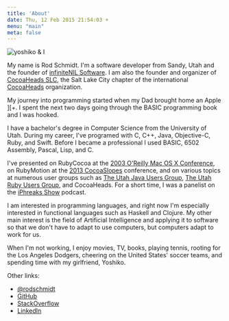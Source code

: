 ```yaml
---
title: 'About'
date: Thu, 12 Feb 2015 21:54:03 +
menu: "main"
meta: false
---
```


![yoshiko & I](/images/yoshiko-me-300x225.jpg "Yoshiko & I")

My name is Rod Schmidt. I'm a software developer from Sandy, Utah and the founder of [infiniteNIL Software](http://www.infinitenil.com). I am also the founder and organizer of [CocoaHeads SLC](https://www.facebook.com/groups/127783123953808/), the Salt Lake City chapter of the international [CocoaHeads](http://www.cocoaheads.org) organization. 

My journey into programming started when my Dad brought home an Apple \]\[+. I spent the next two days going through the BASIC programming book and I was hooked. 

I have a bachelor's degree in Computer Science from the University of Utah. During my career, I've programed with C, C++, Java, Objective-C, Ruby, and Swift. Before I became a professional I used BASIC, 6502 Assembly, Pascal, Lisp, and C. 

I've presented on RubyCocoa at the [2003 O'Reilly Mac OS X Conference](http://conferences.oreillynet.com/cs/macosx2003/view/e_sess/4457), on RubyMotion at the [2013 CocoaSlopes](http://mobileslopes.com/schedule.php) conference, and on various topics at numerous user groups such as [The Utah Java Users Group](http://www.ujug.org), [The Utah Ruby Users Group](http://utruby.org), and CocoaHeads. For a short time, I was a panelist on the [iPhreaks Show](http://iphreaksshow.com) podcast. 

I am interested in programming languages, and right now I'm especially interested in functional languages such as Haskell and Clojure. My other main interest is the field of Artificial Intelligence and applying it to software so that we don't have to adapt to use computers, but computers adapt to work for us. 

When I'm not working, I enjoy movies, TV, books, playing tennis, rooting for the Los Angeles Dodgers, cheering on the United States' soccer teams, and spending time with my girlfriend, Yoshiko. 

Other links: 
- [@rodschmidt](https://twitter.com/rodschmidt)
- [GitHub](https://github.com/infinitenil)
- [StackOverflow](http://careers.stackoverflow.com/rodschmidt) 
- [LinkedIn](http://www.linkedin.com/in/rodschmidt/)
